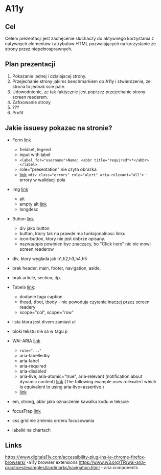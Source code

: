 # A11y

## Cel

Celem prezentacji jest zachęcenie słuchaczy do aktywnego korzystania z
natywnych elementow i atrybutow HTML pozwalających na korzystanie ze
strony przez niepełnosprawnych.  

## Plan prezentacji

1. Pokazanie ladnej i dzialajacej strony.
2. Przejechanie strony jakims benchmarkiem do A11y i stwierdzenie, ze strona to jednak ssie pale.
3. Udowodnienie, ze tak faktycznie jest poprzez przejechanie strony screen readerem.
4. Zafixowanie strony
5. ???
6. Profit


## Jakie issuesy pokazac na stronie?

* Form [link](https://developer.mozilla.org/en-US/docs/Learn/HTML/Forms/How_to_structure_an_HTML_form)
  * fieldset, legend
  * input with label 
  * `<label for="username">Name: <abbr title="required">*</abbr></label>`
  * role="presentation" nie czyta obrazka
  * [link](https://developer.mozilla.org/en-US/docs/Learn/Accessibility/CSS_and_JavaScript#Keeping_it_unobtrusive)
  `<div class="errors" role="alert" aria-relevant="all">` - errory w walidacji pola

* Img [link](https://developer.mozilla.org/en-US/docs/Learn/Accessibility/HTML#Text_alternatives)
  * alt
  * empty alt [link](https://developer.mozilla.org/en-US/docs/Learn/Accessibility/HTML#Empty_alt_attributes)
  * longdesc
* Button [link](https://developer.mozilla.org/en-US/docs/Learn/Accessibility/HTML)
  * div jako button
  * button, ktory tak na prawde ma funkcjonalnosc linku
  * icon-button, ktory nie jest dobrze opisany.
  * nazwa/opis powinien byc znaczący, bo "Click here" nic nie mowi screen readerow 
* div, ktory wyglada jak h1,h2,h3,h4,h5
* brak header, main, footer, navigation, aside,
* brak article, section, itp.
* Tabela [link](https://developer.mozilla.org/en-US/docs/Learn/HTML/Tables/Advanced):
  * dodanie tagu caption
  * thead, tfoot, tbody - nie powoduja czytania inaczej przez screen readery
  * scope="col", scope="row"
* lista ktora jest divem zamiast ul
* bloki tekstu nie sa w tagu p
* WAI-ARIA [link](https://developer.mozilla.org/en-US/docs/Learn/Accessibility/WAI-ARIA_basics)
  * `role="..."`
  * aria-labelledby
  * aria-label
  * aria-required
  * aria-disabled
  * aria-live, aria-atomic="true", aria-relevant (notification about dynamic content) 
  [link](https://developer.mozilla.org/en-US/docs/Learn/Accessibility/WAI-ARIA_basics#Dynamic_content_updates)
  (The following example uses role=alert which is equivalent to using aria-live=assertive.)
  * [link](https://developer.mozilla.org/en-US/docs/Learn/Accessibility/WAI-ARIA_basics#When_should_you_use_WAI-ARIA)

* em, strong, abbr jako oznaczenie kawalku kodu w tekscie
* focusTrap [link](https://css-tricks.com/a-css-approach-to-trap-focus-inside-of-an-element/)
* css grid nie zmienia orderu focusowania
* labelki na chartach

## Links
https://www.digitala11y.com/accessibility-plug-ins-ie-chrome-firefox-browsers/ -a11y browser extensions
https://www.w3.org/TR/wai-aria-practices/examples/landmarks/navigation.html - aria components
